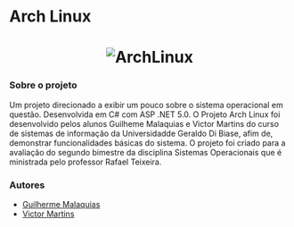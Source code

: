 # Arch Linux

<h1 align="center">
  <img alt="ArchLinux" src="https://i.imgur.com/adGV1sZ.jpg" />
</h1>

### Sobre o projeto

Um projeto direcionado a exibir um pouco sobre o sistema operacional em questão.
Desenvolvida em C# com ASP .NET 5.0. O Projeto Arch Linux foi desenvolvido pelos alunos Guilheme Malaquias e Victor Martins
do curso de sistemas de informação da Universidadde Geraldo Di Biase, afim de, demonstrar funcionalidades básicas do sistema.
O projeto foi criado para a avaliação do segundo bimestre da disciplina Sistemas Operacionais que é ministrada pelo professor 
Rafael Teixeira.

### Autores

- [Guilherme Malaquias](https://github.com/GuilhermeMalaquias)
- [Victor Martins](https://github.com/VictorMartinsSilva)